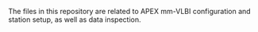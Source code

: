 
The files in this repository are related to APEX mm-VLBI configuration and station setup,
as well as data inspection.

